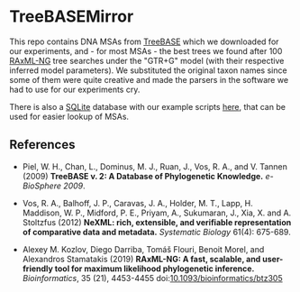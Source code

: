 # TreeBASEMirror

This repo contains DNA MSAs from [TreeBASE](https://www.treebase.org/treebase-web/home.html) which we downloaded for our experiments, 
and - for most MSAs - the best trees we found after 100 [RAxML-NG](https://github.com/amkozlov/raxml-ng) tree searches under the "GTR+G" model (with their respective inferred 
model parameters). We substituted the original taxon names since some of them were quite creative and made the parsers in the software we had to use
for our experiments cry. 

There is also a [SQLite](https://www.sqlite.org/index.html) database with our example scripts [here](https://github.com/angtft/RAxMLGroveScripts), that can be used for easier lookup of MSAs.


## References
* Piel, W. H., Chan, L., Dominus, M. J., Ruan, J., Vos, R. A., and V. Tannen (2009)
**TreeBASE v. 2: A Database of Phylogenetic Knowledge.**
*e-BioSphere 2009*.

* Vos, R. A., Balhoff, J. P., Caravas, J. A., Holder, M. T., Lapp, H. Maddison, W. P., Midford, P. E., Priyam, A., Sukumaran, J., Xia, X. and A. Stoltzfus (2012)
**NeXML: rich, extensible, and verifiable representation of comparative data and metadata.**
*Systematic Biology* 61(4): 675-689. 

* Alexey M. Kozlov, Diego Darriba, Tom&aacute;&scaron; Flouri, Benoit Morel, and Alexandros Stamatakis (2019)
**RAxML-NG: A fast, scalable, and user-friendly tool for maximum likelihood phylogenetic inference.** 
*Bioinformatics*, 35 (21), 4453-4455 
doi:[10.1093/bioinformatics/btz305](https://doi.org/10.1093/bioinformatics/btz305)

